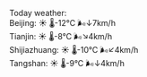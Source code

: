Today weather:  
Beijing: ☀️   🌡️-12°C 🌬️↓7km/h  
Tianjin: ☀️   🌡️-8°C 🌬️↘4km/h  
Shijiazhuang: ☀️   🌡️-10°C 🌬️↙4km/h  
Tangshan: ☀️   🌡️-9°C 🌬️↓4km/h  
